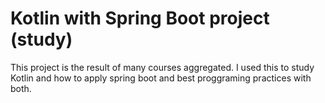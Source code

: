 # Kotlin with Spring Boot project (study)

This project is the result of many courses aggregated. I used this to study Kotlin and how to apply spring boot and best proggraming practices with both.
